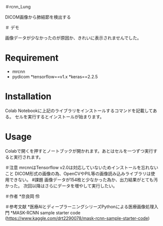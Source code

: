 ＃rcnn_Lung

DICOM画像から肺結節を検出する
 
＃ デモ
 
画像データが少なかったのが原因か、きれいに表示されませんでした。
 
# Requirement
 
* mrcnn
* pydicom
*tensorflow==v1.x
*keras==2.2.5
 
# Installation
 
Colab Notebookに上記のライブラリをインストールするコマンドを記載してある。
セルを実行するとインストールが始まります。

# Usage
Colabで開くを押すとノートブックが開かれます。あとはセルを一つずつ実行すると実行されます。

＃注意
mrcnnはTensorflow v2.0は対応していないためインストールを忘れないこと
DICOM形式の画像の為、OpenCVやPIL等の画像読み込みライブラリは使用できない。
#課題
画像データが154枚と少なかった為か、出力結果がとても汚かった。
次回以降はさらにデータを増やして実行したい。

＃作者
*奈良岡 伶

＃参考文献
*医療AIとディープラーニングシリーズPythonによる医療画像処理入門
*MASK-RCNN sample starter code
(https://www.kaggle.com/drt2290078/mask-rcnn-sample-starter-code)
 
